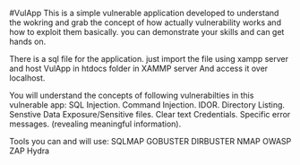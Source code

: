 #VulApp
This is a simple vulnerable application developed to understand the wokring and grab the concept of how actually vulnerability works and how to exploit them basically.
you can demonstrate your skills and can get hands on.


There is a sql file for the application.
just import the file using xampp server and host VulApp in htdocs folder in XAMMP server
And access it over localhost.

You will understand the concepts of following vulnerabilties in this vulnerable app:
SQL Injection.
Command Injection.
IDOR.
Directory Listing.
Senstive Data Exposure/Sensitive files.
Clear text Credentials.
Specific error messages. (revealing meaningful information).

Tools you can and will use:
SQLMAP
GOBUSTER
DIRBUSTER
NMAP
OWASP ZAP
Hydra
